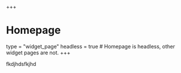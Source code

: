 +++
# Homepage
type = "widget_page"
headless = true  # Homepage is headless, other widget pages are not.
+++

fkdjhdsfkjhd
